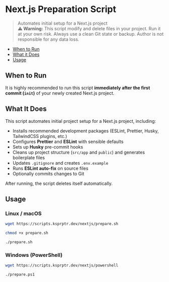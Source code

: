 # Next.js Preparation Script

> Automates initial setup for a Next.js project  
> **⚠️ Warning:** This script modify and delete files in your project. Run it at your own risk. Always use a clean Git state or backup. Author is not responsible for any data loss.

- [When to Run](#when-to-run)
- [What it Does](#what-it-does)
- [Usage](#usage)

## When to Run

It is highly recommended to run this script **immediately after the first commit (`init`)** of your newly created Next.js project.

## What It Does

This script automates initial project setup for a Next.js project, including:

- Installs recommended development packages (ESLint, Prettier, Husky, TailwindCSS plugins, etc.)
- Configures **Prettier** and **ESLint** with sensible defaults
- Sets up **Husky** pre-commit hooks
- Cleans up project structure (`src/app` and `public`) and generates boilerplate files
- Updates `.gitignore` and creates `.env.example`
- Runs **ESLint auto-fix** on source files
- Optionally commits changes to Git

After running, the script deletes itself automatically.

## Usage

### Linux / macOS

```bash
wget https://scripts.ksprptr.dev/nextjs/prepare.sh

chmod +x prepare.sh

./prepare.sh
```

### Windows (PowerShell)

```bash
wget https://scripts.ksprptr.dev/nextjs/powershell

./prepare.ps1
```

